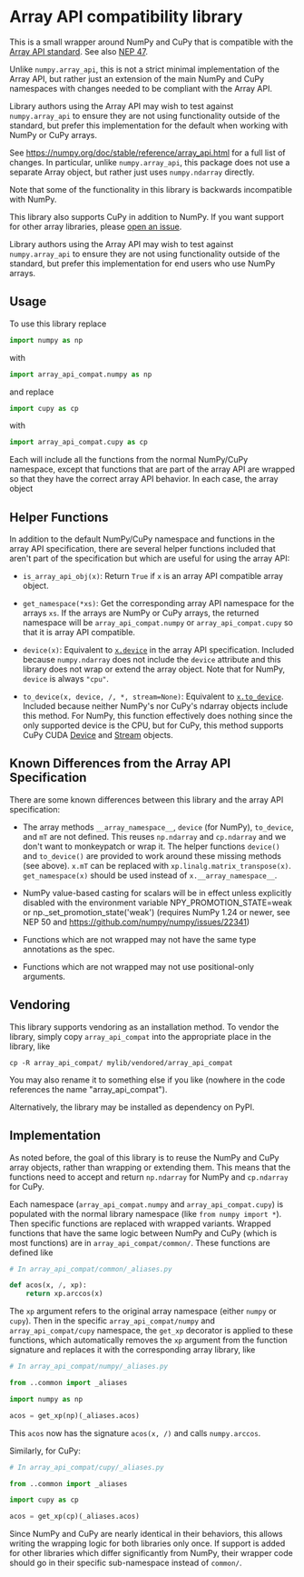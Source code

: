 # Array API compatibility library

This is a small wrapper around NumPy and CuPy that is compatible with the
[Array API standard](https://data-apis.org/array-api/latest/). See also [NEP
47](https://numpy.org/neps/nep-0047-array-api-standard.html).

Unlike `numpy.array_api`, this is not a strict minimal implementation of the
Array API, but rather just an extension of the main NumPy and CuPy namespaces
with changes needed to be compliant with the Array API.

Library authors using the Array API may wish to test against `numpy.array_api`
to ensure they are not using functionality outside of the standard, but prefer
this implementation for the default when working with NumPy or CuPy arrays.

See https://numpy.org/doc/stable/reference/array_api.html for a full list of
changes. In particular, unlike `numpy.array_api`, this package does not use a
separate Array object, but rather just uses `numpy.ndarray` directly.

Note that some of the functionality in this library is backwards incompatible
with NumPy.

This library also supports CuPy in addition to NumPy. If you want support for
other array libraries, please [open an
issue](https://github.com/data-apis/array-api-compat/issues).

Library authors using the Array API may wish to test against `numpy.array_api`
to ensure they are not using functionality outside of the standard, but prefer
this implementation for end users who use NumPy arrays.

## Usage

To use this library replace

```py
import numpy as np
```

with

```py
import array_api_compat.numpy as np
```

and replace

```py
import cupy as cp
```

with

```py
import array_api_compat.cupy as cp
```

Each will include all the functions from the normal NumPy/CuPy namespace,
except that functions that are part of the array API are wrapped so that they
have the correct array API behavior. In each case, the array object


## Helper Functions

In addition to the default NumPy/CuPy namespace and functions in the array API
specification, there are several helper functions
included that aren't part of the specification but which are useful for using
the array API:

- `is_array_api_obj(x)`: Return `True` if `x` is an array API compatible array
  object.

- `get_namespace(*xs)`: Get the corresponding array API namespace for the
  arrays `xs`. If the arrays are NumPy or CuPy arrays, the returned namespace
  will be `array_api_compat.numpy` or `array_api_compat.cupy` so that it is
  array API compatible.

- `device(x)`: Equivalent to
  [`x.device`](https://data-apis.org/array-api/latest/API_specification/generated/signatures.array_object.array.device.html)
  in the array API specification. Included because `numpy.ndarray` does not
  include the `device` attribute and this library does not wrap or extend the
  array object. Note that for NumPy, `device` is always `"cpu"`.

- `to_device(x, device, /, *, stream=None)`: Equivalent to
  [`x.to_device`](https://data-apis.org/array-api/latest/API_specification/generated/signatures.array_object.array.to_device.html).
  Included because neither NumPy's nor CuPy's ndarray objects include this
  method. For NumPy, this function effectively does nothing since the only
  supported device is the CPU, but for CuPy, this method supports CuPy CUDA
  [Device](https://docs.cupy.dev/en/stable/reference/generated/cupy.cuda.Device.html)
  and
  [Stream](https://docs.cupy.dev/en/stable/reference/generated/cupy.cuda.Stream.html)
  objects.

## Known Differences from the Array API Specification

There are some known differences between this library and the array API
specification:

- The array methods `__array_namespace__`, `device` (for NumPy), `to_device`,
  and `mT` are not defined. This reuses `np.ndarray` and `cp.ndarray` and we
  don't want to monkeypatch or wrap it. The helper functions `device()` and
  `to_device()` are provided to work around these missing methods (see above).
  `x.mT` can be replaced with `xp.linalg.matrix_transpose(x)`.
  `get_namespace(x)` should be used instead of `x.__array_namespace__`.

- NumPy value-based casting for scalars will be in effect unless explicitly
  disabled with the environment variable NPY_PROMOTION_STATE=weak or
  np._set_promotion_state('weak') (requires NumPy 1.24 or newer, see NEP 50
  and https://github.com/numpy/numpy/issues/22341)

- Functions which are not wrapped may not have the same type annotations
  as the spec.

- Functions which are not wrapped may not use positional-only arguments.

## Vendoring

This library supports vendoring as an installation method. To vendor the
library, simply copy `array_api_compat` into the appropriate place in the
library, like

```
cp -R array_api_compat/ mylib/vendored/array_api_compat
```

You may also rename it to something else if you like (nowhere in the code
references the name "array_api_compat").

Alternatively, the library may be installed as dependency on PyPI.

## Implementation

As noted before, the goal of this library is to reuse the NumPy and CuPy array
objects, rather than wrapping or extending them. This means that the functions
need to accept and return `np.ndarray` for NumPy and `cp.ndarray` for CuPy.

Each namespace (`array_api_compat.numpy` and `array_api_compat.cupy`) is
populated with the normal library namespace (like `from numpy import *`). Then
specific functions are replaced with wrapped variants. Wrapped functions that
have the same logic between NumPy and CuPy (which is most functions) are in
`array_api_compat/common/`. These functions are defined like

```py
# In array_api_compat/common/_aliases.py

def acos(x, /, xp):
    return xp.arccos(x)
```

The `xp` argument refers to the original array namespace (either `numpy` or
`cupy`). Then in the specific `array_api_compat/numpy` and
`array_api_compat/cupy` namespace, the `get_xp` decorator is applied to these
functions, which automatically removes the `xp` argument from the function
signature and replaces it with the corresponding array library, like

```py
# In array_api_compat/numpy/_aliases.py

from ..common import _aliases

import numpy as np

acos = get_xp(np)(_aliases.acos)
```

This `acos` now has the signature `acos(x, /)` and calls `numpy.arccos`.

Similarly, for CuPy:

```py
# In array_api_compat/cupy/_aliases.py

from ..common import _aliases

import cupy as cp

acos = get_xp(cp)(_aliases.acos)
```

Since NumPy and CuPy are nearly identical in their behaviors, this allows
writing the wrapping logic for both libraries only once. If support is added
for other libraries which differ significantly from NumPy, their wrapper code
should go in their specific sub-namespace instead of `common/`.
